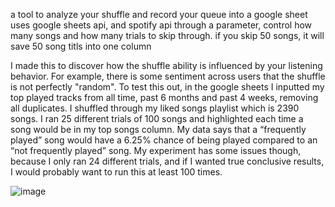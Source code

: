 a tool to analyze your shuffle and record your queue into a google sheet
uses google sheets api, and spotify api
 through a parameter, control  how many songs and how many trials to skip through. if you skip 50 songs, it will save 50 song titls into one column

I made this to discover how the shuffle ability is influenced by your listening behavior. For example, there is some sentiment across users that the shuffle is not perfectly "random". To test this out, in the google sheets I inputted my top played tracks from all time, past 6 months and past 4 weeks, removing all duplicates. I shuffled through my liked songs playlist which is 2390 songs. I ran 25 different trials of 100 songs and highlighted each time a song would be in my top songs column. My data says that a “frequently played” song would have a 6.25% chance of being played compared to an “not frequently played” song. My experiment has some issues though, because I only ran 24 different trials, and if I wanted true conclusive results, I would probably want to run this at least 100 times. 



![image](https://github.com/alanw10/spotify-shuffle/assets/53495995/9dd3a5f8-db29-45ed-bef4-ab954bb7ea74)



